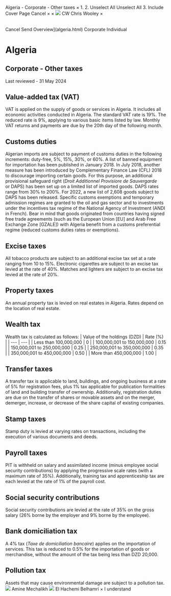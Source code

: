 Algeria - Corporate - Other taxes
×
1.
2.
Unselect All
Unselect All
3.
Include Cover Page
Cancel
×
×
![](-/media/world-wide-tax-summaries/attachments/global---chris-wooley.ashx%3Frev=ac5e5f3223b34096b1afc2a6009c7320&revision=ac5e5f32-23b3-4096-b1af-c2a6009c7320&hash=859B7ADC84DC2CBEC9760E9E6EE7DE6D0A8BFCDF)
CW
Chris Wooley
×
######
Cancel
Send
Overview](algeria.html)
Corporate
Individual
# Algeria
## Corporate - Other taxes
Last reviewed - 31 May 2024
## Value-added tax (VAT)
VAT is applied on the supply of goods or services in Algeria. It includes all economic activities conducted in Algeria. The standard VAT rate is 19%. The reduced rate is 9%, applying to various basic items listed by law.
Monthly VAT returns and payments are due by the 20th day of the following month.
## Customs duties
Algerian imports are subject to payment of customs duties in the following increments: duty-free, 5%, 15%, 30%, or 60%.
A list of banned equipment for importation has been published in January 2018.
In July 2018, another measure has been introduced by Complementary Finance Law (CFL) 2018 to discourage importing certain goods. For this purpose, an additional provisional safeguard right (*Droit Additionnel Provisiore de* *Sauvergarde* or DAPS) has been set up on a limited list of imported goods. DAPS rates range from 30% to 200%.
For 2022, a new list of 2,608 goods subject to DAPS has been released.
Specific customs exemptions and temporary admission regimes are granted to the oil and gas sector and to investments under the incentives tax regime of the National Agency of Investment (ANDI in French).
Bear in mind that goods originated from countries having signed free trade agreements (such as the European Union [EU] and Arab Free Exchange Zone [GZALE]) with Algeria benefit from a customs preferential regime (reduced customs duties rates or exemptions).
## Excise taxes
All tobacco products are subject to an additional excise tax set at a rate ranging from 10 to 15%.
Electronic cigarettes are subject to an excise tax levied at the rate of 40%.
Matches and lighters are subject to an excise tax levied at the rate of 20%.
## Property taxes
An annual property tax is levied on real estates in Algeria. Rates depend on the location of real estate.
## Wealth tax
Wealth tax is calculated as follows:
| Value of the holdings (DZD) | Rate (%) |
| --- | --- |
| Less than 100,000,000 | 0 |
| 100,000,001 to 150,000,000 | 0.15 |
| 150,000,001 to 250,000,000 | 0.25 |
| 250,000,001 to 350,000,000 | 0.35 |
| 350,000,001 to 450,000,000 | 0.50 |
| More than 450,000,000 | 1.00 |
## Transfer taxes
A transfer tax is applicable to land, buildings, and ongoing business at a rate of 5% for registration fees, plus 1% tax applicable for publication formalities of land and building transfer of ownership. Additionally, registration duties are due on the transfer of shares or movable assets and on the merger, demerger, increase, or decrease of the share capital of existing companies.
## Stamp taxes
Stamp duty is levied at varying rates on transactions, including the execution of various documents and deeds.
## Payroll taxes
PIT is withheld on salary and assimilated income (minus employee social security contributions) by applying the progressive scale rates (with a maximum rate of 35%). Additionally, training tax and apprenticeship tax are each levied at the rate of 1% of the payroll cost.
## Social security contributions
Social security contributions are levied at the rate of 35% on the gross salary (26% borne by the employer and 9% borne by the employee).
## Bank domiciliation tax
A 4% tax (*Taxe de domiciliation bancaire*) applies on the importation of services.
This tax is reduced to 0.5% for the importation of goods or merchandise, without the amount of the tax being less than DZD 20,000.
## Pollution tax
Assets that may cause environmental damage are subject to a pollution tax.
![](-/media/world-wide-tax-summaries/algeriaamine-mechalikhalgeria--amine-mechalikhjpg20230601100401057.ashx%3Frev=82c253c5d3a440bb90f025d21404b165&revision=82c253c5-d3a4-40bb-90f0-25d21404b165&hash=2B116F473DD01C48CB31AFB95BD5C816F318C61B)
Amine Mechalikh
![](-/media/world-wide-tax-summaries/attachments/algeria---el_hachemi_belhamri.ashx%3Frev=fe4e423b19b14c75ac70e78adc131cd0&revision=fe4e423b-19b1-4c75-ac70-e78adc131cd0&hash=D2F42E8B0B42B72DF8CE9CCB04505E546DE71121)
El Hachemi Belhamri
×
I understand